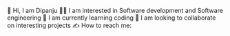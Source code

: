 :pray: Hi, I am Dipanju
:woman_student: I am interested in Software development and Software engineering
🥇 I am currently learning coding
🤝 I am looking to collaborate on interesting projects
✍️ How to reach me: <!-- email: dipanjub@gmail.com -->
